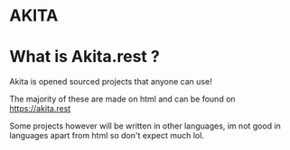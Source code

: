 # AKITA

# What is Akita.rest ?
Akita is opened sourced projects that anyone can use!

The majority of these are made on html and can be found on https://akita.rest

Some projects however will be written in other languages, im not good in languages apart from html so don't expect much lol.

